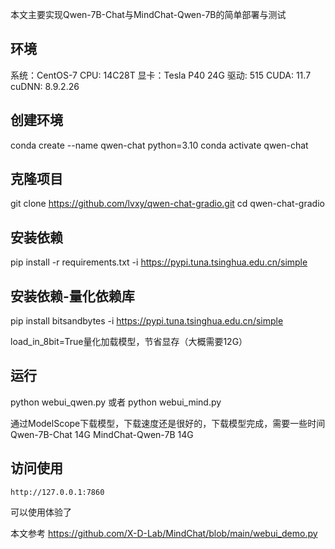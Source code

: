   本文主要实现Qwen-7B-Chat与MindChat-Qwen-7B的简单部署与测试

## 环境
  系统：CentOS-7
  CPU: 14C28T
  显卡：Tesla P40 24G
  驱动: 515
  CUDA: 11.7
  cuDNN: 8.9.2.26

## 创建环境
conda create --name qwen-chat python=3.10
conda activate qwen-chat

## 克隆项目
git clone https://github.com/lvxy/qwen-chat-gradio.git
cd qwen-chat-gradio

## 安装依赖
pip install -r requirements.txt -i https://pypi.tuna.tsinghua.edu.cn/simple

## 安装依赖-量化依赖库
pip install bitsandbytes -i https://pypi.tuna.tsinghua.edu.cn/simple

load_in_8bit=True量化加载模型，节省显存（大概需要12G）

## 运行
python webui_qwen.py
或者
python webui_mind.py

通过ModelScope下载模型，下载速度还是很好的，下载模型完成，需要一些时间
    Qwen-7B-Chat        14G
    MindChat-Qwen-7B    14G

## 访问使用
    http://127.0.0.1:7860

可以使用体验了


本文参考
https://github.com/X-D-Lab/MindChat/blob/main/webui_demo.py
